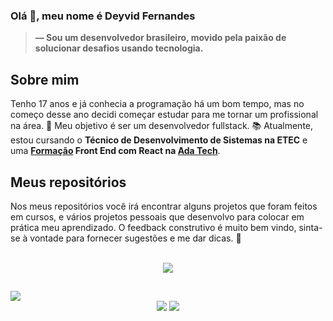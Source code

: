 ### Olá 👋, meu nome é Deyvid Fernandes

> **— Sou um desenvolvedor brasileiro, movido pela paixão de solucionar desafios usando tecnologia.**

## Sobre mim
Tenho 17 anos e já conhecia a programação há um bom tempo, mas no começo desse ano decidi começar estudar para me tornar um profissional na área. 🎯 Meu objetivo é ser um desenvolvedor fullstack. 📚 Atualmente, estou cursando o **Técnico de Desenvolvimento de Sistemas na ETEC** e uma **[Formação](https://ada.tech/sou-aluno/programas/governo-de-sao-paulo-primeiro-codigo) Front End com React na [Ada Tech](https://www.linkedin.com/school/adatechbr/)**.

## Meus repositórios
Nos meus repositórios você irá encontrar alguns projetos que foram feitos em cursos, e vários projetos pessoais que desenvolvo para colocar em prática meu aprendizado. O feedback construtivo é muito bem vindo, sinta-se à vontade para fornecer sugestões e me dar dicas. 🚀

<br>

<div align="center">
  <a href="https://skillicons.dev">
    <img src="https://skillicons.dev/icons?i=html,css,js,ts,react,java,spring,mysql"/>
  </a>
</div>

##

<div align="center">
  <a href="https://github.com/anuraghazra/github-readme-stats" target="_blank">
    <img style="display: block" src="https://github-readme-stats.vercel.app/api?username=deyvidfernandes&show_icons=true&theme=transparent&card_width=100%"/>
  </a>
  <div>
     <a href = "mailto:deyvid.guedes.fer@gmail.com"><img src="https://img.shields.io/badge/-Gmail-%23333?style=for-the-badge&logo=gmail&logoColor=white" target="_blank"></a>
    <a href="https://www.linkedin.com/in/deyvid-fernandes-dev" target="_blank"><img src="https://img.shields.io/badge/-LinkedIn-%230077B5?style=for-the-badge&logo=linkedin&logoColor=white" target="_blank"></a> 
  </div>
  
</div>


